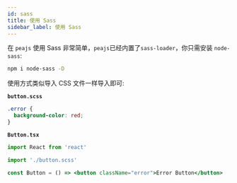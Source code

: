 ```yaml
---
id: sass
title: 使用 Sass
sidebar_label: 使用 Sass
---
```


在 `peajs` 使用 Sass 非常简单，`peajs`已经内置了`sass-loader`，你只需安装 `node-sass`:

```bash
npm i node-sass -D
```

使用方式类似导入 CSS 文件一样导入即可:

**`button.scss`**

```css
.error {
  background-color: red;
}
```

**`Button.tsx`**

```jsx
import React from 'react'

import './button.scss'

const Button = () => <button className="error">Error Button</button>
```
